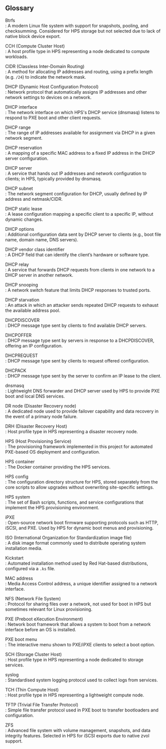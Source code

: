 ## Glossary

Btrfs  
: A modern Linux file system with support for snapshots, pooling, and checksumming. Considered for HPS storage but not selected due to lack of native block device export.

CCH (Compute Cluster Host)  
: A host profile type in HPS representing a node dedicated to compute workloads.

CIDR (Classless Inter-Domain Routing)  
: A method for allocating IP addresses and routing, using a prefix length (e.g. `/24`) to indicate the network mask.

DHCP (Dynamic Host Configuration Protocol)  
: Network protocol that automatically assigns IP addresses and other network settings to devices on a network.

DHCP interface  
: The network interface on which HPS's DHCP service (dnsmasq) listens to respond to PXE boot and other client requests.

DHCP range  
: The range of IP addresses available for assignment via DHCP in a given network segment.

DHCP reservation  
: A mapping of a specific MAC address to a fixed IP address in the DHCP server configuration.

DHCP server  
: A service that hands out IP addresses and network configuration to clients; in HPS, typically provided by dnsmasq.

DHCP subnet  
: The network segment configuration for DHCP, usually defined by IP address and netmask/CIDR.

DHCP static lease  
: A lease configuration mapping a specific client to a specific IP, without dynamic changes.

DHCP options  
: Additional configuration data sent by DHCP server to clients (e.g., boot file name, domain name, DNS servers).

DHCP vendor class identifier  
: A DHCP field that can identify the client’s hardware or software type.

DHCP relay  
: A service that forwards DHCP requests from clients in one network to a DHCP server in another network.

DHCP snooping  
: A network switch feature that limits DHCP responses to trusted ports.

DHCP starvation  
: An attack in which an attacker sends repeated DHCP requests to exhaust the available address pool.

DHCPDISCOVER  
: DHCP message type sent by clients to find available DHCP servers.

DHCPOFFER  
: DHCP message type sent by servers in response to a DHCPDISCOVER, offering an IP configuration.

DHCPREQUEST  
: DHCP message type sent by clients to request offered configuration.

DHCPACK  
: DHCP message type sent by the server to confirm an IP lease to the client.

dnsmasq  
: Lightweight DNS forwarder and DHCP server used by HPS to provide PXE boot and local DNS services.

DR node (Disaster Recovery node)  
: A dedicated node used to provide failover capability and data recovery in the event of a primary node failure.

DRH (Disaster Recovery Host)  
: Host profile type in HPS representing a disaster recovery node.

HPS (Host Provisioning Service)  
: The provisioning framework implemented in this project for automated PXE-based OS deployment and configuration.

HPS container  
: The Docker container providing the HPS services.

HPS config  
: The configuration directory structure for HPS, stored separately from the core scripts to allow upgrades without overwriting site-specific settings.

HPS system  
: The set of Bash scripts, functions, and service configurations that implement the HPS provisioning environment.

iPXE  
: Open-source network boot firmware supporting protocols such as HTTP, iSCSI, and PXE. Used by HPS for dynamic boot menus and provisioning.

ISO (International Organization for Standardization image file)  
: A disk image format commonly used to distribute operating system installation media.

Kickstart  
: Automated installation method used by Red Hat-based distributions, configured via a `.ks` file.

MAC address  
: Media Access Control address, a unique identifier assigned to a network interface.

NFS (Network File System)  
: Protocol for sharing files over a network, not used for boot in HPS but sometimes relevant for Linux provisioning.

PXE (Preboot eXecution Environment)  
: Network boot framework that allows a system to boot from a network interface before an OS is installed.

PXE boot menu  
: The interactive menu shown to PXE/iPXE clients to select a boot option.

SCH (Storage Cluster Host)  
: Host profile type in HPS representing a node dedicated to storage services.

syslog  
: Standardised system logging protocol used to collect logs from services.

TCH (Thin Compute Host)  
: Host profile type in HPS representing a lightweight compute node.

TFTP (Trivial File Transfer Protocol)  
: Simple file transfer protocol used in PXE boot to transfer bootloaders and configuration.

ZFS  
: Advanced file system with volume management, snapshots, and data integrity features. Selected in HPS for iSCSI exports due to native zvol support.

